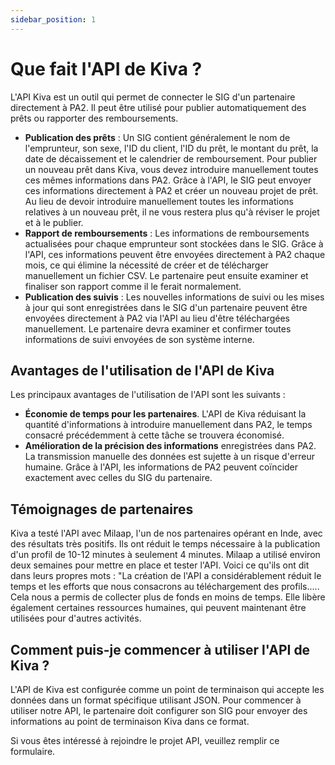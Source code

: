 ```yaml
---
sidebar_position: 1
---
```


# Que fait l'API de Kiva ?
L'API Kiva est un outil qui permet de connecter le SIG d'un partenaire directement à PA2. Il peut être utilisé pour publier automatiquement des prêts ou rapporter des remboursements.
* **Publication des prêts** :  Un SIG contient généralement le nom de l'emprunteur, son sexe, l'ID du client, l'ID du prêt, le montant du prêt, la date de décaissement et le calendrier de remboursement. Pour publier un nouveau prêt dans Kiva, vous devez introduire manuellement toutes ces mêmes informations dans PA2. Grâce à l'API, le SIG peut envoyer ces informations directement à PA2 et créer un nouveau projet de prêt. Au lieu de devoir introduire manuellement toutes les informations relatives à un nouveau prêt, il ne vous restera plus qu'à réviser le projet et à le publier.
* **Rapport de remboursements** : Les informations de remboursements actualisées pour chaque emprunteur sont stockées dans le SIG. Grâce à l'API, ces informations peuvent être envoyées directement à PA2 chaque mois, ce qui élimine la nécessité de créer et de télécharger manuellement un fichier CSV. Le partenaire peut ensuite examiner et finaliser son rapport comme il le ferait normalement.
* **Publication des suivis** : Les nouvelles informations de suivi ou les mises à jour qui sont enregistrées dans le SIG d'un partenaire peuvent être envoyées directement à PA2 via l'API au lieu d'être téléchargées manuellement. Le partenaire devra examiner et confirmer toutes informations de suivi envoyées de son système interne.

## Avantages de l'utilisation de l'API de Kiva
Les principaux avantages de l'utilisation de l'API sont les suivants :
* **Économie de temps pour les partenaires**. L'API de Kiva réduisant la quantité d'informations à introduire manuellement dans PA2, le temps consacré précédemment à cette tâche se trouvera économisé.
* **Amélioration de la précision des informations** enregistrées dans PA2. La transmission manuelle des données est sujette à un risque d'erreur humaine. Grâce à l'API, les informations de PA2 peuvent coïncider exactement avec celles du SIG du partenaire.

## Témoignages de partenaires
Kiva a testé l'API avec Milaap, l'un de nos partenaires opérant en Inde, avec des résultats très positifs. Ils ont réduit le temps nécessaire à la publication d'un profil de 10-12 minutes à seulement 4 minutes. Milaap a utilisé environ deux semaines pour mettre en place et tester l'API. Voici ce qu'ils ont dit dans leurs propres mots : "La création de l'API a considérablement réduit le temps et les efforts que nous consacrons au téléchargement des profils..... Cela nous a permis de collecter plus de fonds en moins de temps. Elle libère également certaines ressources humaines, qui peuvent maintenant être utilisées pour d'autres activités.

## Comment puis-je commencer à utiliser l'API  de Kiva ?

L'API de Kiva est configurée comme un point de terminaison qui accepte les données dans un format spécifique utilisant JSON. Pour commencer à utiliser notre API, le partenaire doit configurer son SIG pour envoyer des informations au point de terminaison Kiva dans ce format.

Si vous êtes intéressé à rejoindre le projet API, veuillez remplir ce formulaire.

